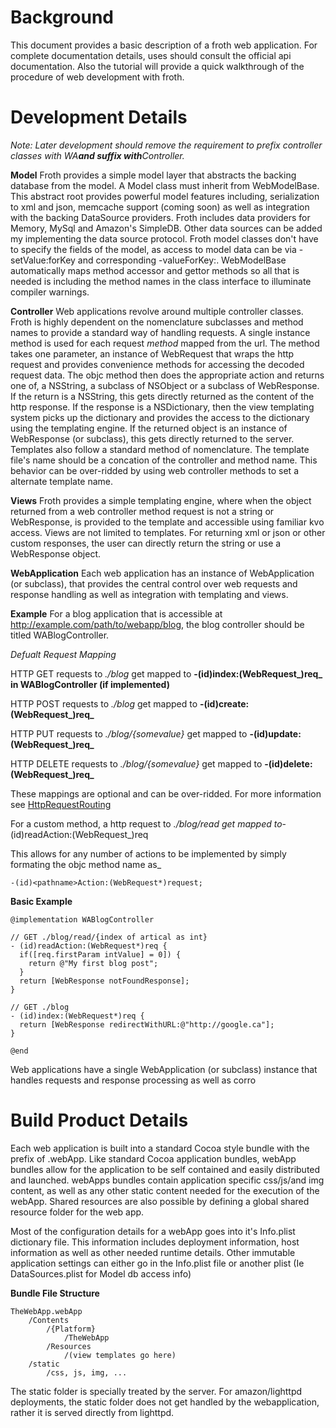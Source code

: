 # Background #

This document provides a basic description of a froth web application. For complete documentation details, uses should consult the official api documentation. Also the tutorial will provide a quick walkthrough of the procedure of web development with froth.

# Development Details #

_Note: Later development should remove the requirement to prefix controller classes with WA**and suffix with**Controller._

**Model**
Froth provides a simple model layer that abstracts the backing database from the model. A Model class must inherit from WebModelBase. This abstract root provides powerful model features including, serialization to xml and json, memcache support (coming soon) as well as integration with the backing DataSource providers. Froth includes data providers for Memory, MySql and Amazon's SimpleDB. Other data sources can be added my implementing the data source protocol. Froth model classes don't have to specify the fields of the model, as access to model data can be via  -setValue:forKey and corresponding -valueForKey:. WebModelBase automatically maps method accessor and gettor methods so all that is needed is including the method names in the class interface to illuminate compiler warnings.

**Controller**
Web applications revolve around multiple controller classes. Froth is highly dependent on the nomenclature subclasses and method names to provide a standard way of handling requests. A single instance method is used for each request _method_ mapped from the url. The method takes one parameter, an instance of WebRequest that wraps the http request and provides convenience methods for accessing the decoded request data. The objc method then does the appropriate action and returns one of, a NSString, a subclass of NSObject or a subclass of WebResponse. If the return is a NSString, this gets directly returned as the content of the http response. If the response is a NSDictionary, then the view templating system picks up the dictionary and provides the access to the dictionary using the templating engine. If the returned object is an instance of WebResponse (or subclass), this gets directly returned to the server. Templates also follow a standard method of nomenclature. The template file's name should be a concation of the controller and method name. This behavior can be over-ridded by using web controller methods to set a alternate template name.

**Views**
Froth provides a simple templating engine, where when the object returned from a web controller method request is not a string or WebResponse, is provided to the template and accessible using familiar kvo access. Views are not limited to templates. For returning xml or json or other custom responses, the user can directly return the string or use a WebResponse object.

**WebApplication**
Each web application has an instance of WebApplication (or subclass), that provides the central control over web requests and response handling as well as integration with templating and views.

**Example**
For a blog application that is accessible at http://example.com/path/to/webapp/blog, the blog controller should be titled WABlogController.

_Defualt Request Mapping_

HTTP GET requests to _./blog_
get mapped to **-(id)index:(WebRequest_)req_ in WABlogController (if implemented)**

HTTP POST requests to _./blog_
get mapped to **-(id)create:(WebRequest_)req_**

HTTP PUT requests to _./blog/{somevalue}_
get mapped to **-(id)update:(WebRequest_)req_**

HTTP DELETE requests to _./blog/{somevalue}_
get mapped to **-(id)delete:(WebRequest_)req_**

These mappings are optional and can be over-ridded. For more information see [HttpRequestRouting](HttpRequestRouting.md)

For a custom method, a http request to _./blog/read
get mapped to_-(id)readAction:(WebRequest_)req

This allows for any number of actions to be implemented by simply formating the objc method name as_

` -(id)<pathname>Action:(WebRequest*)request; `

**Basic Example**

```
@implementation WABlogController

// GET ./blog/read/{index of artical as int}
- (id)readAction:(WebRequest*)req {
  if([req.firstParam intValue] = 0]) {
    return @"My first blog post";
  }
  return [WebResponse notFoundResponse];
}

// GET ./blog
- (id)index:(WebRequest*)req {
  return [WebResponse redirectWithURL:@"http://google.ca"];
}

@end
```

Web applications have a single WebApplication (or subclass) instance that handles requests and response processing as well as corro

# Build Product Details #

Each web application is built into a standard Cocoa style bundle with the prefix of .webApp. Like standard Cocoa application bundles, webApp bundles allow for the application to be self contained and easily distributed and launched. webApps bundles contain application specific css/js/and img content, as well as any other static content needed for the execution of the webApp. Shared resources are also possible by defining a global shared resource folder for the web app.

Most of the configuration details for a webApp goes into it's Info.plist dictionary file. This information includes deployment information, host information as well as other needed runtime details. Other immutable application settings can either go in the Info.plist file or another plist (Ie DataSources.plist for Model db access info)

**Bundle File Structure**

```
TheWebApp.webApp
    /Contents
        /{Platform}
            /TheWebApp
        /Resources
            /(view templates go here)
    /static
        /css, js, img, ...
```

The static folder is specially treated by the server. For amazon/lighttpd deployments, the static folder does not get handled by the webapplication, rather it is served directly from lighttpd.